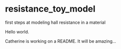 # resistance_toy_model
first steps at modeling hall resistance in a material

Hello world.

Catherine is working on a README. It will be amazing...
